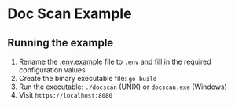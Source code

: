 # Doc Scan Example

## Running the example

1. Rename the [.env.example](.env.example) file to `.env` and fill in the required configuration values
1. Create the binary executable file: `go build`
1. Run the executable: `./docscan` (UNIX) or `docscan.exe` (Windows)
1. Visit `https://localhost:8080`